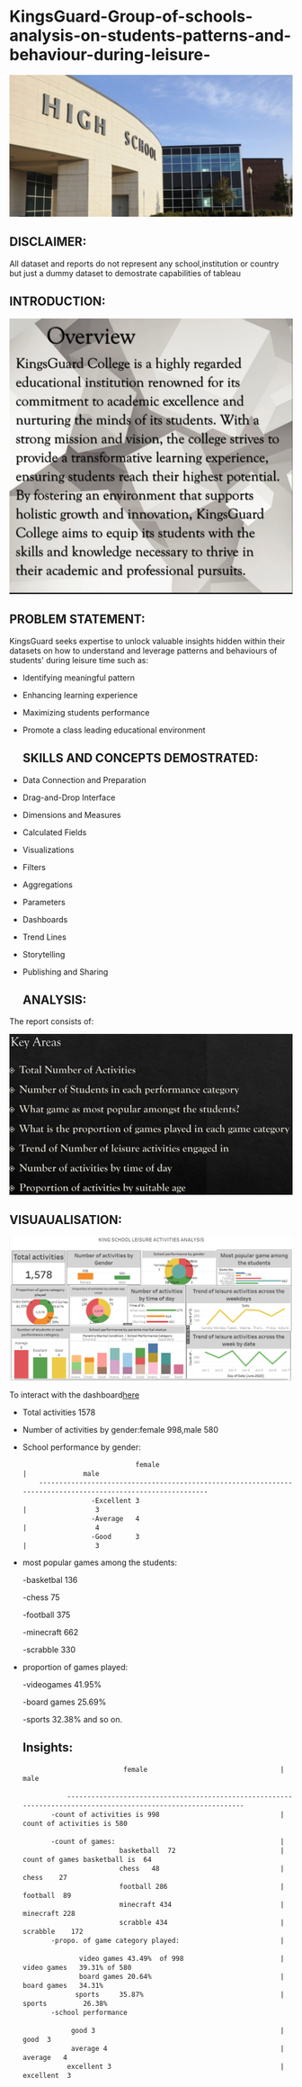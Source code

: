 # KingsGuard-Group-of-schools-analysis-on-students-patterns-and-behaviour-during-leisure-

![](school3.jfif)

## DISCLAIMER:
All dataset and reports do not represent any school,institution or country but just a dummy dataset to demostrate capabilities of tableau

## INTRODUCTION:
![](over.PNG)

 ## PROBLEM STATEMENT:
 KingsGuard seeks expertise to unlock valuable insights hidden within their datasets on how to understand and leverage patterns and behaviours of students' during leisure time such as:
 - Identifying meaningful pattern
 - Enhancing learning experience
 - Maximizing students performance
 - Promote a class leading educational environment

   ## SKILLS AND CONCEPTS DEMOSTRATED:
 - Data Connection and Preparation
 - Drag-and-Drop Interface
 - Dimensions and Measures
 - Calculated Fields
 - Visualizations
 - Filters
 - Aggregations
 - Parameters
 - Dashboards
 - Trend Lines
 - Storytelling
 - Publishing and Sharing

   ## ANALYSIS:
  The report consists of:

  
 ![](over2.PNG)

   ## VISUAUALISATION:

   ![](king.PNG)

   To interact with the dashboard[here](https://lnkd.in/eDzg-fMN)
   

  - Total activities 1578
  - Number of activities by gender:female 998,male 580
  - School performance by gender:
    
                                    female                                   |              male
            -------------------------------------------------------------------------------------------------------------
                         -Excellent 3                                        |                 3
                         -Average   4                                        |                 4
                         -Good      3                                        |                 3


 - most popular games among the students:
      
      -basketbal 136
      
      -chess  75
      
      -football  375
      
      -minecraft  662
      
      -scrabble  330
      

 - proportion of games played:
     
    -videogames 41.95%
   
    -board games  25.69%
   
    -sports  32.38%  and so on.

   ## Insights:
   

                                female                                 |                    male
                                                                                    
                  ---------------------------------------------------------------------------------------------------------------
              -count of activities is 998                              |             count of activities is 580
   
              -count of games:                                         |
                               basketball  72                          |           count of games basketball is  64
                               chess   48                              |                    chess    27
                               football 286                            |                    football  89
                               minecraft 434                           |                     minecraft 228
                               scrabble 434                            |                     scrabble    172
              -propo. of game category played:                         |
   
                     video games 43.49%  of 998                        |                    video games   39.31% of 580       
                     board games 20.64%                                |                     board games   34.31%  
                    sports     35.87%                                  |                      sports         26.38%
              -school performance

                   good 3                                              |                       good  3                                                   
                   average 4                                           |                       average   4
                  excellent 3                                          |                       excellent  3
   
   

   
